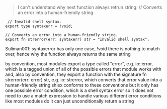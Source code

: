 > I can't understand why next function always retrun string: 
 // Converts an error into a human-friendly string.

```
 // Invalid shell syntax.
export type syntaxerr = !void;

// Converts an error into a human-friendly string.
export fn strerror(err: syntaxerr) str = "Invalid shell syntax";
 ```

 Suliman001: syntaxerror has only one case, !void
 there is nothing to match over, hence why the function always returns the same string


<ddevault> by convention, most modules export a type called "error", e.g. io::error, which is a tagged union of all of the possible errors that module works with
<ddevault> and, also by convention, they export a function with the signature fn strerror(err: error) str, e.g. io::strerror, which converts that error value into a human-friendly string
<ddevault> shlex conforms to these conventions
<ddevault> but it only has one possible error condition, which is a shell syntax error
<ddevault> so it does not need to use a match expression to handle various different error conditions like most modules do
<ddevault> it can just unconditionally return a string